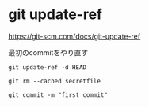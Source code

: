# git update-ref

https://git-scm.com/docs/git-update-ref



最初のcommitをやり直す

```
git update-ref -d HEAD
```

```
git rm --cached secretfile
```

```
git commit -m "first commit"
```
